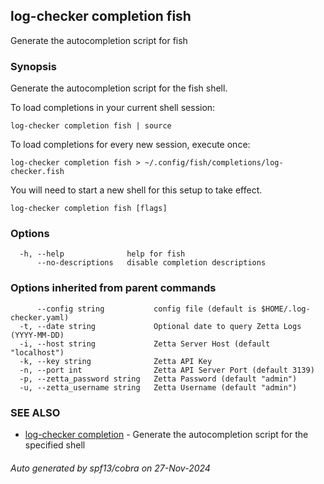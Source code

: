 ## log-checker completion fish

Generate the autocompletion script for fish

### Synopsis

Generate the autocompletion script for the fish shell.

To load completions in your current shell session:

	log-checker completion fish | source

To load completions for every new session, execute once:

	log-checker completion fish > ~/.config/fish/completions/log-checker.fish

You will need to start a new shell for this setup to take effect.


```
log-checker completion fish [flags]
```

### Options

```
  -h, --help              help for fish
      --no-descriptions   disable completion descriptions
```

### Options inherited from parent commands

```
      --config string           config file (default is $HOME/.log-checker.yaml)
  -t, --date string             Optional date to query Zetta Logs (YYYY-MM-DD)
  -i, --host string             Zetta Server Host (default "localhost")
  -k, --key string              Zetta API Key
  -n, --port int                Zetta API Server Port (default 3139)
  -p, --zetta_password string   Zetta Password (default "admin")
  -u, --zetta_username string   Zetta Username (default "admin")
```

### SEE ALSO

* [log-checker completion](log-checker_completion.md)	 - Generate the autocompletion script for the specified shell

###### Auto generated by spf13/cobra on 27-Nov-2024
